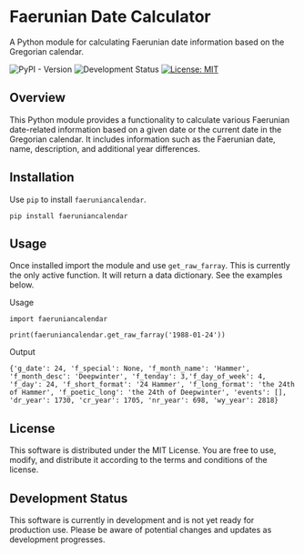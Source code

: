 # Faerunian Date Calculator

A Python module for calculating Faerunian date information based on the Gregorian calendar.

![PyPI - Version](https://img.shields.io/pypi/v/faeruniancalendar)
![Development Status](https://img.shields.io/badge/Development%20Status-4%20Beta-brightgreen)
[![License: MIT](https://img.shields.io/badge/License-MIT-blue.svg)](https://opensource.org/licenses/MIT)

## Overview

This Python module provides a functionality to calculate various Faerunian date-related information based on a given
date or the current date in the Gregorian calendar. It includes information such as the Faerunian date, name,
description, and additional year differences.

## Installation

Use `pip` to install `faeruniancalendar`.

    pip install faeruniancalendar

## Usage

Once installed import the module and use `get_raw_farray`. This is currently the only active function. It will return a
data dictionary. See the examples below.

Usage

    import faeruniancalendar
    
    print(faeruniancalendar.get_raw_farray('1988-01-24'))

Output

    {'g_date': 24, 'f_special': None, 'f_month_name': 'Hammer', 'f_month_desc': 'Deepwinter', 'f_tenday': 3,'f_day_of_week': 4, 'f_day': 24, 'f_short_format': '24 Hammer', 'f_long_format': 'the 24th of Hammer', 'f_poetic_long': 'the 24th of Deepwinter', 'events': [], 'dr_year': 1730, 'cr_year': 1705, 'nr_year': 698, 'wy_year': 2818}

## License

This software is distributed under the MIT License. You are free to use, modify, and distribute it according to the
terms and conditions of the license.

## Development Status

This software is currently in development and is not yet ready for production use. Please be aware of potential changes
and updates as development progresses.



